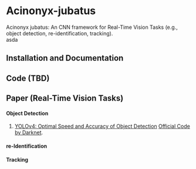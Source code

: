 # Acinonyx-jubatus
Acinonyx jubatus: An CNN framework for Real-Time Vision Tasks (e.g., object detection, re-identification, tracking). <br>
asda
## Installation and Documentation
## Code (TBD)
## Paper (Real-Time Vision Tasks)
#### Object Detection
1. [YOLOv4: Optimal Speed and Accuracy of Object Detection](https://arxiv.org/abs/2004.10934) [Official Code by Darknet](https://github.com/AlexeyAB/darknet#how-to-use-on-the-command-line). 
#### re-Identification
#### Tracking
